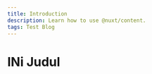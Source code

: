 ```yaml
---
title: Introduction
description: Learn how to use @nuxt/content.
tags: Test Blog
---
```

# INi Judul
